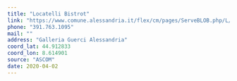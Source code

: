 ```yaml
---
title: "Locatelli Bistrot"
link: "https://www.comune.alessandria.it/flex/cm/pages/ServeBLOB.php/L/IT/IDPagina/2069"
phone: "391.763.1095"
mail: ""
address: "Galleria Guerci Alessandria"
coord_lat: 44.912833
coord_lon: 8.614901
source: "ASCOM"
date: 2020-04-02
---
```



